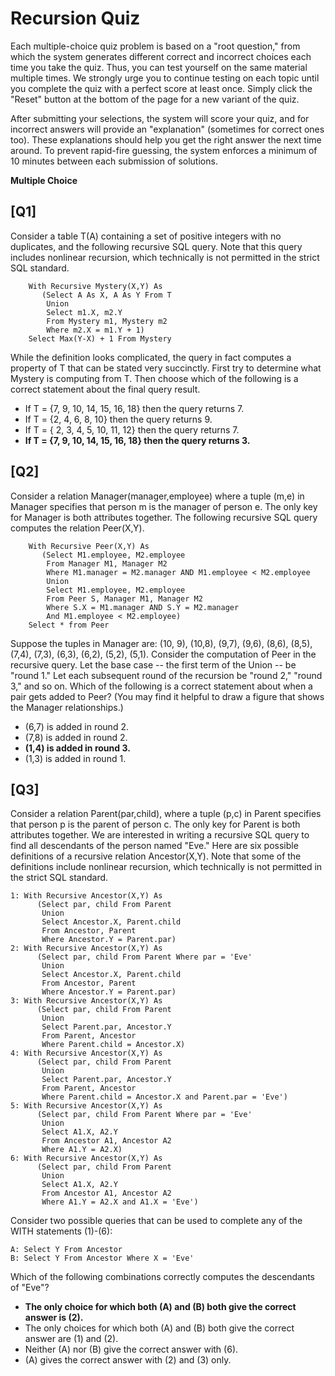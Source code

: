 # Recursion Quiz

Each multiple-choice quiz problem is based on a "root question," from which the system generates different correct and incorrect choices each time you take the quiz. Thus, you can test yourself on the same material multiple times. We strongly urge you to continue testing on each topic until you complete the quiz with a perfect score at least once. Simply click the "Reset" button at the bottom of the page for a new variant of the quiz.

After submitting your selections, the system will score your quiz, and for incorrect answers will provide an "explanation" (sometimes for correct ones too). These explanations should help you get the right answer the next time around. To prevent rapid-fire guessing, the system enforces a minimum of 10 minutes between each submission of solutions.

**Multiple Choice**

## [Q1] 

Consider a table T(A) containing a set of positive integers with no duplicates, and the following recursive SQL query. Note that this query includes nonlinear recursion, which technically is not permitted in the strict SQL standard.

```
    With Recursive Mystery(X,Y) As
       (Select A As X, A As Y From T
        Union
        Select m1.X, m2.Y
        From Mystery m1, Mystery m2
        Where m2.X = m1.Y + 1)
    Select Max(Y-X) + 1 From Mystery
```

While the definition looks complicated, the query in fact computes a property of T that can be stated very succinctly. First try to determine what Mystery is computing from T. Then choose which of the following is a correct statement about the final query result.

- If T = {7, 9, 10, 14, 15, 16, 18} then the query returns 7.
- If T = {2, 4, 6, 8, 10} then the query returns 9.
- If T = { 2, 3, 4, 5, 10, 11, 12} then the query returns 7.
- **If T = {7, 9, 10, 14, 15, 16, 18} then the query returns 3.**

## [Q2] 

Consider a relation Manager(manager,employee) where a tuple (m,e) in Manager specifies that person m is the manager of person e. The only key for Manager is both attributes together. The following recursive SQL query computes the relation Peer(X,Y).

```
    With Recursive Peer(X,Y) As
       (Select M1.employee, M2.employee
        From Manager M1, Manager M2
        Where M1.manager = M2.manager AND M1.employee < M2.employee
        Union
        Select M1.employee, M2.employee
        From Peer S, Manager M1, Manager M2
        Where S.X = M1.manager AND S.Y = M2.manager
        And M1.employee < M2.employee)
    Select * from Peer
```

Suppose the tuples in Manager are: (10, 9), (10,8), (9,7), (9,6), (8,6), (8,5), (7,4), (7,3), (6,3), (6,2), (5,2), (5,1). Consider the computation of Peer in the recursive query. Let the base case -- the first term of the Union -- be "round 1." Let each subsequent round of the recursion be "round 2," "round 3," and so on. Which of the following is a correct statement about when a pair gets added to Peer? (You may find it helpful to draw a figure that shows the Manager relationships.)

- (6,7) is added in round 2.
- (7,8) is added in round 2.
- **(1,4) is added in round 3.**
- (1,3) is added in round 1.

## [Q3] 

Consider a relation Parent(par,child), where a tuple (p,c) in Parent specifies that person p is the parent of person c. The only key for Parent is both attributes together. We are interested in writing a recursive SQL query to find all descendants of the person named "Eve." Here are six possible definitions of a recursive relation Ancestor(X,Y). Note that some of the definitions include nonlinear recursion, which technically is not permitted in the strict SQL standard.

```
1: With Recursive Ancestor(X,Y) As
      (Select par, child From Parent
       Union
       Select Ancestor.X, Parent.child
       From Ancestor, Parent
       Where Ancestor.Y = Parent.par)
2: With Recursive Ancestor(X,Y) As
      (Select par, child From Parent Where par = 'Eve'
       Union
       Select Ancestor.X, Parent.child
       From Ancestor, Parent
       Where Ancestor.Y = Parent.par)
3: With Recursive Ancestor(X,Y) As
      (Select par, child From Parent
       Union
       Select Parent.par, Ancestor.Y
       From Parent, Ancestor
       Where Parent.child = Ancestor.X)
4: With Recursive Ancestor(X,Y) As
      (Select par, child From Parent
       Union
       Select Parent.par, Ancestor.Y
       From Parent, Ancestor
       Where Parent.child = Ancestor.X and Parent.par = 'Eve')
5: With Recursive Ancestor(X,Y) As
      (Select par, child From Parent Where par = 'Eve'
       Union
       Select A1.X, A2.Y
       From Ancestor A1, Ancestor A2
       Where A1.Y = A2.X)
6: With Recursive Ancestor(X,Y) As
      (Select par, child From Parent
       Union
       Select A1.X, A2.Y
       From Ancestor A1, Ancestor A2
       Where A1.Y = A2.X and A1.X = 'Eve')
```

Consider two possible queries that can be used to complete any of the WITH statements (1)-(6):

```
A: Select Y From Ancestor
B: Select Y From Ancestor Where X = 'Eve'
```

Which of the following combinations correctly computes the descendants of "Eve"?

- **The only choice for which both (A) and (B) both give the correct answer is (2).**
- The only choices for which both (A) and (B) both give the correct answer are (1) and (2).
- Neither (A) nor (B) give the correct answer with (6).
- (A) gives the correct answer with (2) and (3) only.
